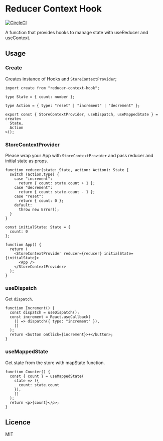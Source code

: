 # Reducer Context Hook

[![CircleCI](https://circleci.com/gh/sosukesuzuki/reducer-context-hook/tree/master.svg?style=svg)](https://circleci.com/gh/sosukesuzuki/reducer-context-hook/tree/master)

A function that provides hooks to manage state with useReducer and useContext.

## Usage

### Create

Creates instance of Hooks and `StoreContextProvider`;

```tsx
import create from "reducer-context-hook";

type State = { count: number };

type Action = { type: "reset" | "increment" | "decrement" };

export const { StoreContextProvider, useDispatch, useMappedState } = create<
  State,
  Action
>();
```

### StoreContextProvider

Please wrap your App with `StoreContextProvider` and pass reducer and initial state as props.

```tsx
function reducer(state: State, action: Action): State {
  switch (action.type) {
    case "increment":
      return { count: state.count + 1 };
    case "decrement":
      return { count: state.count - 1 };
    case "reset":
      return { count: 0 };
    default:
      throw new Error();
  }
}

const initialState: State = {
  count: 0
};

function App() {
  return (
    <StoreContextProvider reducer={reducer} initialState={initialState}>
      <App />
    </StoreContextProvider>
  );
}
```

### useDispatch

Get `dispatch`.

```tsx
function Increment() {
  const dispatch = useDispatch();
  const increment = React.useCallback(
    () => dispatch({ type: "increment" }),
    []
  );
  return <button onClick={increment}>+</button>;
}
```

### useMappedState

Get state from the store with mapState function.

```tsx
function Counter() {
  const { count } = useMappedState(
    state => ({
      count: state.count
    }),
    []
  );
  return <p>{count}</p>;
}
```

## Licence

MIT
